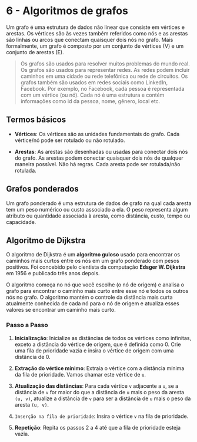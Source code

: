 # 6 - Algoritmos de grafos

Um grafo é uma estrutura de dados não linear que consiste em vértices e arestas. Os vértices são às vezes também referidos como nós e as arestas são linhas ou arcos que conectam quaisquer dois nós no grafo. Mais formalmente, um grafo é composto por um conjunto de vértices (V) e um conjunto de arestas (E).

> Os grafos são usados para resolver muitos problemas do mundo real. Os grafos são usados para representar redes. As redes podem incluir caminhos em uma cidade ou rede telefônica ou rede de circuitos. Os grafos também são usados em redes sociais como LinkedIn, Facebook. Por exemplo, no Facebook, cada pessoa é representada com um vértice (ou nó). Cada nó é uma estrutura e contém informações como id da pessoa, nome, gênero, local etc.

## Termos básicos

- **Vértices**: Os vértices são as unidades fundamentais do grafo. Cada vértice/nó pode ser rotulado ou não rotulado.

- **Arestas**: As arestas são desenhadas ou usadas para conectar dois nós do grafo. As arestas podem conectar quaisquer dois nós de qualquer maneira possível. Não há regras. Cada aresta pode ser rotulada/não rotulada.

## Grafos ponderados

Um grafo ponderado é uma estrutura de dados de grafo na qual cada aresta tem um peso numérico ou custo associado a ela. O peso representa algum atributo ou quantidade associada à aresta, como distância, custo, tempo ou capacidade.

## Algoritmo de Dijkstra

O algoritmo de Dijkstra é um **algoritmo guloso** usado para encontrar os caminhos mais curtos entre os nós em um grafo ponderado com pesos positivos. Foi concebido pelo cientista da computação **Edsger W. Dijkstra** em 1956 e publicado três anos depois.

O algoritmo começa no nó que você escolhe (o nó de origem) e analisa o grafo para encontrar o caminho mais curto entre esse nó e todos os outros nós no grafo. O algoritmo mantém o controle da distância mais curta atualmente conhecida de cada nó para o nó de origem e atualiza esses valores se encontrar um caminho mais curto.

### Passo a Passo

1. **Inicialização**: Inicialize as distâncias de todos os vértices como infinitas, exceto a distância do vértice de origem, que é definida como 0. Crie uma fila de prioridade vazia e insira o vértice de origem com uma distância de 0.

2. **Extração do vértice mínimo**: Extraia o vértice com a distância mínima da fila de prioridade. Vamos chamar este vértice de `u`.

3. **Atualização das distâncias**: Para cada vértice `v` adjacente a `u`, se a distância de `v` for maior do que a distância de `u` mais o peso da aresta `(u, v)`, atualize a distância de `v` para ser a distância de `u` mais o peso da aresta `(u, v)`.

4. `Inserção na fila de prioridade`: Insira o vértice `v` na fila de prioridade.

5. **Repetição**: Repita os passos 2 a 4 até que a fila de prioridade esteja vazia.